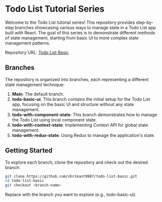 # Todo List Tutorial Series

Welcome to the Todo List tutorial series! This repository provides step-by-step branches showcasing various ways to manage state in a Todo List app built with React. The goal of this series is to demonstrate different methods of state management, starting from basic UI to more complex state management patterns.

Repository URL: [Todo List Basic](https://github.com/shrikant9907/todo-list-basic)

## Branches

The repository is organized into branches, each representing a different state management technique:

1. **Main**: The default branch.
2. **todo-basic-ui**: This branch contains the initial setup for the Todo List app, focusing on the basic UI and structure without any state management.
3. **todo-with-component-state**: This branch demonstrates how to manage the Todo List using local component state.
4. **todo-with-context-state**: Implementing Context API for global state management.
5. **todo-with-redux-state**: Using Redux to manage the application's state.

## Getting Started

To explore each branch, clone the repository and check out the desired branch:

```bash
git clone https://github.com/shrikant9907/todo-list-basic.git
cd todo-list-basic
git checkout <branch-name>
```

Replace <branch-name> with the branch you want to explore (e.g., todo-basic-ui).